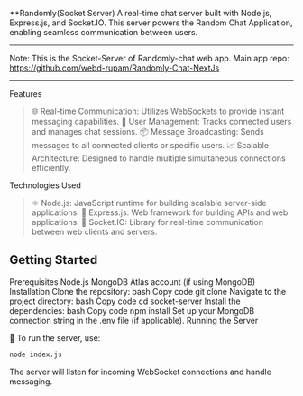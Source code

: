 **Randomly(Socket Server)
A real-time chat server built with Node.js, Express.js, and Socket.IO. This server powers the Random Chat Application, enabling seamless communication between users.

***********************************************************************
Note:
This is the Socket-Server of Randomly-chat web app.
Main app repo: https://github.com/webd-rupam/Randomly-Chat-NextJs
***********************************************************************

Features
>🌐 Real-time Communication: Utilizes WebSockets to provide instant messaging capabilities.
>👥 User Management: Tracks connected users and manages chat sessions.
>📦 Message Broadcasting: Sends messages to all connected clients or specific users.
>📈 Scalable Architecture: Designed to handle multiple simultaneous connections efficiently.

Technologies Used
>⚛️ Node.js: JavaScript runtime for building scalable server-side applications.
>🚀 Express.js: Web framework for building APIs and web applications.
>💬 Socket.IO: Library for real-time communication between web clients and servers.

## Getting Started

Prerequisites
Node.js
MongoDB Atlas account (if using MongoDB)
Installation
Clone the repository:
bash
Copy code
git clone <repository-url>
Navigate to the project directory:
bash
Copy code
cd socket-server
Install the dependencies:
bash
Copy code
npm install
Set up your MongoDB connection string in the .env file (if applicable).
Running the Server


🚀 To run the server, use:
```bash
node index.js
```
The server will listen for incoming WebSocket connections and handle messaging.
